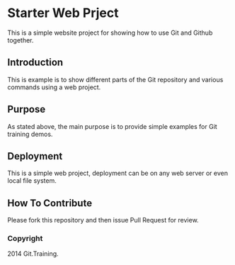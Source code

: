 # Starter Web Prject

This is a simple website project for
showing how to use Git and Github together.

## Introduction

This is example is to show different parts
of the Git repository and various commands
using a web project.

## Purpose

As stated above, the main purpose is to
provide simple examples for Git training
demos.

## Deployment

This is a simple web project, deployment
can be on any web server or even local 
file system.


## How To Contribute

Please fork this repository and then issue Pull Request for review.

### Copyright

2014 Git.Training.
